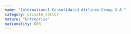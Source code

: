 ```yaml
---
name: "International Consolidated Airlines Group S.A "
category: private_sector
nature: "Entreprise"
nationality: GBR
---
```

    